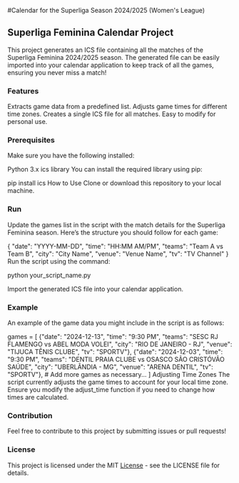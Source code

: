 #Calendar for the Superliga Season 2024/2025 (Women's League)

## Superliga Feminina Calendar Project

This project generates an ICS file containing all the matches of the Superliga Feminina 2024/2025 season. The generated file can be easily imported into your calendar application to keep track of all the games, ensuring you never miss a match!

### Features
Extracts game data from a predefined list.
Adjusts game times for different time zones.
Creates a single ICS file for all matches.
Easy to modify for personal use.

### Prerequisites
Make sure you have the following installed:

Python 3.x
ics library
You can install the required library using pip:

pip install ics
How to Use
Clone or download this repository to your local machine.

### Run
Update the games list in the script with the match details for the Superliga Feminina season. Here’s the structure you should follow for each game:

{
    "date": "YYYY-MM-DD",
    "time": "HH:MM AM/PM",
    "teams": "Team A vs Team B",
    "city": "City Name",
    "venue": "Venue Name",
    "tv": "TV Channel"
}
Run the script using the command:

python your_script_name.py

Import the generated ICS file into your calendar application.

### Example
An example of the game data you might include in the script is as follows:

games = [
    {"date": "2024-12-13", "time": "9:30 PM", "teams": "SESC RJ FLAMENGO vs ABEL MODA VOLEI", "city": "RIO DE JANEIRO - RJ", "venue": "TIJUCA TÊNIS CLUBE", "tv": "SPORTV"},
    {"date": "2024-12-03", "time": "9:30 PM", "teams": "DENTIL PRAIA CLUBE vs OSASCO SÃO CRISTÓVÃO SAÚDE", "city": "UBERLÂNDIA - MG", "venue": "ARENA DENTIL", "tv": "SPORTV"},
    # Add more games as necessary...
]
Adjusting Time Zones
The script currently adjusts the game times to account for your local time zone. Ensure you modify the adjust_time function if you need to change how times are calculated.

### Contribution
Feel free to contribute to this project by submitting issues or pull requests!

### License
This project is licensed under the MIT [License](https://github.com/polyanademery/superliga24-25_calendar/blob/main/LICENSE) - see the LICENSE file for details.
